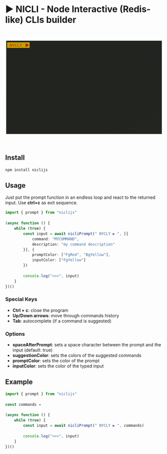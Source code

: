 # ▶️ NICLI - Node Interactive (Redis-like) CLIs builder

<br>
<p align="center">
  <img src="./demo.gif" alt="demo" />
</p>
<br>

## Install

```bash
npm install niclijs
```

## Usage

Just put the prompt function in an endless loop and react to the returned input. Use **ctrl+c** as exit sequence.

```typescript
import { prompt } from "niclijs"

(async function () {
	while (true) {
		const input = await nicliPrompt(" NYCLY ▶️ ", [{ 
			command: "MYCOMMAND",
			description: "my command description"
		}], {
			promptColor: ["FgRed", "BgYellow"],
			inputColor: ["FgYellow"]
		})

		console.log(">>>", input)
	}
})()
```

### Special Keys

- **Ctrl + c**: close the program
- **Up/Down arrows**: move through commands history
- **Tab**: autocomplete (if a command is suggested)

### Options

- **spaceAfterPrompt**: sets a space character between the prompt and the input (default: true)
- **suggestionColor**: sets the colors of the suggested commands
- **promptColor**: sets the color of the prompt
- **inputColor**: sets the color of the typed input

## Example

```typescript
import { prompt } from "niclijs"

const commands = 

(async function () {
	while (true) {
		const input = await nicliPrompt(" NYCLY ▶️ ", commands)

		console.log(">>>", input)
	}
})()
```